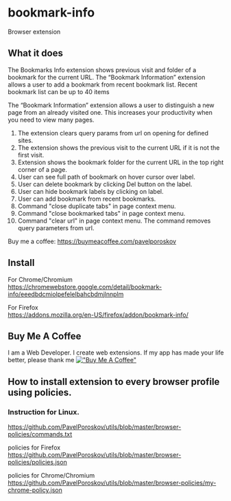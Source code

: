 # bookmark-info
Browser extension

## What it does

The Bookmarks Info extension shows previous visit and folder of a bookmark for the current URL.
The “Bookmark Information” extension allows a user to add a bookmark from recent bookmark list. Recent bookmark list can be up to 40 items

The “Bookmark Information” extension allows a user to distinguish a new page from an already visited one. 
This increases your productivity when you need to view many pages.

1) The extension clears query params from url on opening for defined sites.
2) The extension shows the previous visit to the current URL if it is not the first visit.
3) Extension shows the bookmark folder for the current URL in the top right corner of a page.
4) User can see full path of bookmark on hover cursor over label.
5) User can delete bookmark by clicking Del button on the label.
6) User can hide bookmark labels by clicking on label.
7) User can add bookmark from recent bookmarks.
8) Command "close duplicate tabs" in page context menu.
9) Command "close bookmarked tabs" in page context menu.
10) Command "clear url" in page context menu. The command removes query parameters from url.

Buy me a coffee:
https://buymeacoffee.com/pavelporoskov

## Install  
For Chrome/Chromium  
https://chromewebstore.google.com/detail/bookmark-info/eeedbdcmiolpefelelbahcbdmjlnnplm

For Firefox  
https://addons.mozilla.org/en-US/firefox/addon/bookmark-info/

## Buy Me A Coffee
I am a Web Developer. I create web extensions.
If my app has made your life better, please thank me
[!["Buy Me A Coffee"](https://www.buymeacoffee.com/assets/img/custom_images/orange_img.png)](https://buymeacoffee.com/pavelporoskov)

## How to install extension to every browser profile using policies.  
### Instruction for Linux. 
https://github.com/PavelPoroskov/utils/blob/master/browser-policies/commands.txt

policies for Firefox  
https://github.com/PavelPoroskov/utils/blob/master/browser-policies/policies.json  

policies for Chrome/Chromium  
https://github.com/PavelPoroskov/utils/blob/master/browser-policies/my-chrome-policy.json
